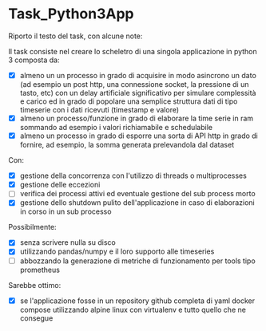 # Task_Python3App

Riporto il testo del task, con alcune note:

Il task consiste nel creare lo scheletro di una singola applicazione in python 3 composta da:
- [x] almeno un un processo in grado di acquisire in modo asincrono un dato (ad esempio un post http, una connessione socket, la pressione di un tasto, etc) con un delay artificiale significativo per simulare complessità e carico ed in grado di popolare una semplice struttura dati di tipo timeserie con i dati ricevuti (timestamp e valore)
- [x] almeno un processo/funzione in grado di elaborare la time serie in ram sommando ad esempio i valori richiamabile e schedulabile
- [x] almeno un processo in grado di esporre una sorta di API http in grado di fornire, ad esempio, la somma generata prelevandola dal dataset

Con:
- [x] gestione della concorrenza con l'utilizzo di threads o multiprocesses
- [x] gestione delle eccezioni
- [ ] verifica dei processi attivi ed eventuale gestione del sub process morto
- [x] gestione dello shutdown pulito dell'applicazione in caso di elaborazioni in corso in un sub processo

Possibilmente:
- [x] senza scrivere nulla su disco
- [x] utilizzando pandas/numpy e il loro supporto alle timeseries
- [ ] abbozzando la generazione di metriche di funzionamento per tools tipo prometheus

Sarebbe ottimo:
- [x] se l'applicazione fosse in un repository github completa di yaml docker compose utilizzando alpine linux con virtualenv e tutto quello che ne consegue

